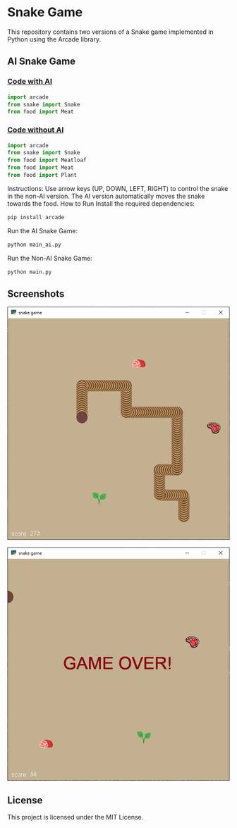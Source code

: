 # Snake Game

This repository contains two versions of a Snake game implemented in Python using the Arcade library.

## AI Snake Game

### [Code with AI](main_ai.py)

```python
import arcade
from snake import Snake
from food import Meat
```

### [Code without AI](main.py)

```python
import arcade
from snake import Snake
from food import Meatloaf
from food import Meat
from food import Plant
```

Instructions: Use arrow keys (UP, DOWN, LEFT, RIGHT) to control the snake in the non-AI version.
The AI version automatically moves the snake towards the food.
How to Run
Install the required dependencies:

```bash
pip install arcade
```

Run the AI Snake Game:

```bash
python main_ai.py
```

Run the Non-AI Snake Game:

``` bash
python main.py
```

## Screenshots

![Alt text](game_image.png)

![Game Over Screenshot](gameover_image.png)

## License

This project is licensed under the MIT License.
